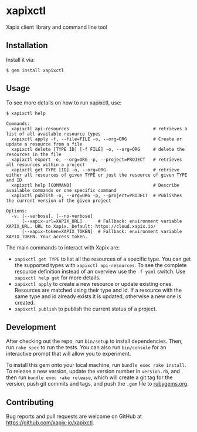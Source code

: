 # xapixctl

Xapix client library and command line tool

## Installation

Install it via:

    $ gem install xapixctl

## Usage

To see more details on how to run xapixctl, use:

```
$ xapixctl help

Commands:
  xapixctl api-resources                                # retrieves a list of all available resource types
  xapixctl apply -f, --file=FILE -o, --org=ORG          # Create or update a resource from a file
  xapixctl delete [TYPE ID] [-f FILE] -o, --org=ORG     # delete the resources in the file
  xapixctl export -o, --org=ORG -p, --project=PROJECT   # retrieves all resources within a project
  xapixctl get TYPE [ID] -o, --org=ORG                  # retrieve either all resources of given TYPE or just the resource of given TYPE and ID
  xapixctl help [COMMAND]                               # Describe available commands or one specific command
  xapixctl publish -o, --org=ORG -p, --project=PROJECT  # Publishes the current version of the given project

Options:
  -v, [--verbose], [--no-verbose]
      [--xapix-url=XAPIX_URL]      # Fallback: environment variable XAPIX_URL. URL to Xapix. Default: https://cloud.xapix.io/
      [--xapix-token=XAPIX_TOKEN]  # Fallback: environment variable XAPIX_TOKEN. Your access token.
```

The main commands to interact with Xapix are:
* `xapixctl get TYPE` to list all the resources of a specific type. You can get the supported types with `xapixctl api-resources`. To see the complete resource definition instead of an overview use the `-f yaml` switch. Use `xapixctl help get` for more details.
* `xapixctl apply` to create a new resource or update existing ones. Resources are matched using their type and id. If a resource with the same type and id already exists it is updated, otherwise a new one is created.
* `xapixctl publish` to publish the current status of a project.


## Development

After checking out the repo, run `bin/setup` to install dependencies. Then, run `rake spec` to run the tests. You can also run `bin/console` for an interactive prompt that will allow you to experiment.

To install this gem onto your local machine, run `bundle exec rake install`. To release a new version, update the version number in `version.rb`, and then run `bundle exec rake release`, which will create a git tag for the version, push git commits and tags, and push the `.gem` file to [rubygems.org](https://rubygems.org).

## Contributing

Bug reports and pull requests are welcome on GitHub at https://github.com/xapix-io/xapixctl.
